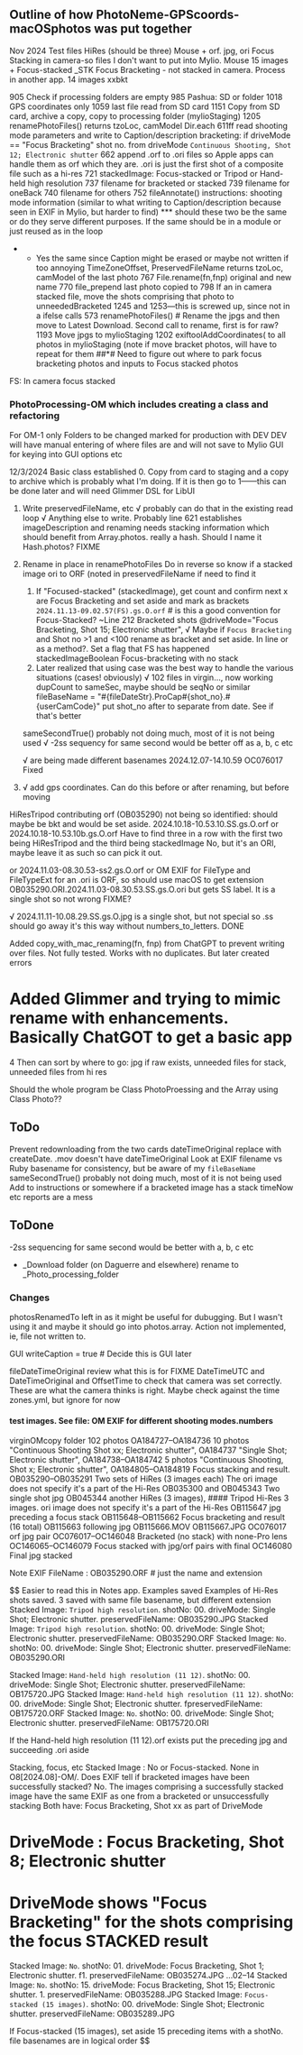 ## Outline of how PhotoNeme-GPScoords-macOSphotos was put together

Nov 2024
Test files
HiRes (should be three) Mouse + orf. jpg, ori
Focus Stacking in camera-so files I don't want to put into Mylio. Mouse 15 images + Focus-stacked \_STK
Focus Bracketing - not stacked in camera. Process in another app. 14 images xxbkt

905 Check if processing folders are empty
985 Pashua: SD or folder
1018 GPS coordinates only
1059 last file read from SD card
1151 Copy from SD card, archive a copy, copy to processing folder (mylioStaging)
1205 renamePhotoFiles() returns tzoLoc, camModel
Dir.each
611ff read shooting mode parameters and write to Caption/description
bracketing: if driveMode == "Focus Bracketing"
shot no. from driveMode `Continuous Shooting, Shot 12; Electronic shutter`
662 append .orf to .ori files so Apple apps can handle them as orf which they are. .ori is just the first shot of a composite file such as a hi-res
721 stackedImage: Focus-stacked or Tripod or Hand-held high resolution
737 filename for bracketed or stacked
739 filename for oneBack
740 filename for others
752 fileAnnotate()
instructions: shooting mode information (similar to what writing to Caption/description because seen in EXIF in Mylio, but harder to find)
\*\*\* should these two be the same or do they serve different purposes. If the same should be in a module or just reused as in the loop

- - Yes the same since Caption might be erased or maybe not written if too annoying
    TimeZoneOffset, PreservedFileName
    returns tzoLoc, camModel of the last photo
    767 File.rename(fn,fnp) original and new name
    770 file_prepend last photo copied to
    798 If an in camera stacked file, move the shots comprising that photo to unneededBracketed
    1245 and 1253—this is screwed up, since not in a ifelse calls 573 renamePhotoFiles() # Rename the jpgs and then move to Latest Download. Second call to rename, first is for raw?
    1193 Move jpgs to mylioStaging
    1202 exiftoolAddCoordinates( to all photos in mylioStaging (note if move bracket photos, will have to repeat for them ##\*#
    Need to figure out where to park focus bracketing photos and inputs to Focus stacked photos

FS: In camera focus stacked

### PhotoProcessing-OM which includes creating a class and refactoring

For OM-1 only
Folders to be changed marked for production with DEV
DEV will have manual entering of where files are and will not save to Mylio
GUI for keying into GUI options etc

12/3/2024 Basic class established 0. Copy from card to staging and a copy to archive which is probably what I'm doing. If it is then go to 1——this can be done later and will need Glimmer DSL for LibUI

1. Write preservedFileName, etc
   √ probably can do that in the existing read loop
   √ Anything else to write. Probably line 621 establishes imageDescription and
   renaming needs stacking information which should benefit from Array.photos. really a hash. Should I name it Hash.photos? FIXME

2. Rename in place in renamePhotoFiles
   Do in reverse so know if a stacked image
   ori to ORF (noted in preservedFileName if need to find it
   1. If "Focused-stacked" (stackedImage), get count and confirm next x are Focus Bracketing and set aside and mark as brackets
   `2024.11.13-09.02.57(FS).gs.O.orf` # is this a good convention for Focus-Stacked? ~Line 212
   Bracketed shots @driveMode="Focus Bracketing, Shot 15; Electronic shutter",
   √ Maybe if `Focus Bracketing` and Shot no >1 and <100 rename as bracket and set aside. In line or as a method?. Set a flag that FS has happened stackedImageBoolean
   Focus-bracketing with no stack
   2. Later realized that using case was the best way to handle the various situations (cases! obviously)
   √ 102 files in virgin…, now working
  dupCount to sameSec, maybe should be seqNo or similar
   fileBaseName = "#{fileDateStr}.ProCap#{shot_no}.#{userCamCode}" put shot_no after to separate from date. See if that's better
   
   sameSecondTrue() probably not doing much, most of it is not being used
  √ -2ss sequency for same second would be better off as a, b, c etc
   
   √ are being made different basenames 2024.12.07-14.10.59 OC076017 Fixed
   
3. √ add gps coordinates. Can do this before or after renaming, but before moving

HiResTripod contributing orf (OB035290) not being so identified: should maybe be bkt and would be set aside. 2024.10.18-10.53.10.SS.gs.O.orf or 2024.10.18-10.53.10b.gs.O.orf Have to find three in a row with the first two being HiResTripod and the third being stackedImage No, but it's an ORI, maybe leave it as such so can pick it out.

or 2024.11.03-08.30.53-ss2.gs.O.orf or 
OM EXIF for FileType and FileTypeExt for an .ori is ORF, so should use macOS to get extension
OB035290.ORI.2024.11.03-08.30.53.SS.gs.O.ori but gets SS label. It is a single shot so not wrong FIXME?

√ 2024.11.11-10.08.29.SS.gs.O.jpg is a single shot, but not special so .ss should go away it's this way without numbers_to_letters. DONE

Added copy_with_mac_renaming(fn, fnp) from ChatGPT to prevent writing over files. Not fully tested. Works with no duplicates. But later created errors 

# Added Glimmer and trying to mimic rename with enhancements. Basically ChatGOT to get a basic app

4 Then can sort by where to go: jpg if raw exists, unneeded files for stack, unneeded files from hi res

Should the whole program be Class PhotoProessing and the Array using Class Photo??

## ToDo
Prevent redownloading from the two cards
dateTimeOriginal replace with createDate. .mov doesn't have dateTimeOriginal
Look at EXIF filename vs Ruby basename for consistency, but be aware of my `fileBaseName`
sameSecondTrue() probably not doing much, most of it is not being used
Add to instructions or somewhere if a bracketed image has a stack
timeNow etc reports are a mess

## ToDone
-2ss sequencing for same second would be better with a, b, c etc
- _Download folder (on Daguerre and elsewhere) rename to _Photo_processing_folder

### Changes
photosRenamedTo left in as it might be useful for dubugging. But I wasn't using it and maybe it should go into photos.array. Action not implemented, ie, file not written to.

GUI
writeCaption = true # Decide this is GUI later

fileDateTimeOriginal review what this is for FIXME
DateTimeUTC and DateTimeOriginal and OffsetTime to check that camera was set correctly. These are what the camera thinks is right. Maybe check against the time zones.yml, but ignore for now

#### test images. See file: OM EXIF for different shooting modes.numbers
virginOMcopy folder 102 photos
OA184727–OA184736 10 photos  "Continuous Shooting Shot xx; Electronic shutter",
OA184737 "Single Shot; Electronic shutter",
OA184738–OA184742 5 photos "Continuous Shooting, Shot x; Electronic shutter",
OA184805–OA184819 Focus stacking and result.
OB035290–OB035291 Two sets of HiRes (3 images each)  The ori image does not specify it's a part of the Hi-Res
OB035300 and OB045343 Two single shot jpg
OB045344 another HiRes (3 images),   #### Tripod Hi-Res 3 images. ori image does not specify it's a part of the Hi-Res
OB115647 jpg preceding a focus stack
OB115648–OB115662 Focus bracketing and result (16 total)
OB115663 following jpg
OB115666.MOV 
OB115667.JPG
OC076017 orf jpg pair
OC076017–OC146048 Bracketed (no stack) with none-Pro lens
OC146065–OC146079 Focus stacked with jpg/orf pairs with final 
OC146080 Final jpg stacked

Note EXIF
FileName : OB035290.ORF # just the name and extension

$$
Easier to read this in Notes app. Examples saved
Examples of Hi-Res shots saved. 3 saved with same file basename, but different extension
Stacked Image: `Tripod high resolution`. shotNo: 00. driveMode: Single Shot; Electronic shutter.   preservedFileName: OB035290.JPG
Stacked Image: `Tripod high resolution`. shotNo: 00. driveMode: Single Shot; Electronic shutter. preservedFileName: OB035290.ORF
Stacked Image: `No`. shotNo: 00. driveMode: Single Shot; Electronic shutter.   preservedFileName: OB035290.ORI

Stacked Image: `Hand-held high resolution (11 12)`. shotNo: 00. driveMode: Single Shot; Electronic shutter.  preservedFileName: OB175720.JPG
Stacked Image: `Hand-held high resolution (11 12)`. shotNo: 00. driveMode: Single Shot; Electronic shutter.  fpreservedFileName: OB175720.ORF
Stacked Image: `No`. shotNo: 00. driveMode: Single Shot; Electronic shutter. preservedFileName: OB175720.ORI

If the Hand-held high resolution (11 12).orf exists put the preceding jpg and succeeding .ori aside


Stacking, focus, etc
Stacked Image : No or Focus-stacked. None in O8[2024.08]-OM/.
Does EXIF tell if bracketed images have been successfully stacked?
No. The images comprising a successfully stacked image have the same EXIF as one from a bracketed or unsuccessfully stacking
Both have: Focus Bracketing, Shot xx as part of DriveMode
   # DriveMode       : Focus Bracketing, Shot 8; Electronic shutter
   # DriveMode shows "Focus Bracketing" for the shots comprising the focus STACKED result

Stacked Image: `No`. shotNo: 01. driveMode: Focus Bracketing, Shot 1; Electronic shutter.  f1.  preservedFileName: OB035274.JPG
…02–14
Stacked Image: `No`. shotNo: 15. driveMode: Focus Bracketing, Shot 15; Electronic shutter.  1.  preservedFileName: OB035288.JPG
Stacked Image: `Focus-stacked (15 images)`. shotNo: 00. driveMode: Single Shot; Electronic shutter.  preservedFileName: OB035289.JPG

If Focus-stacked (15 images), set aside 15 preceding items with a shotNo. file basenames are in logical order
$$
